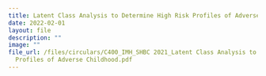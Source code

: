 ```yaml
---
title: Latent Class Analysis to Determine High Risk Profiles of Adverse Childhood
date: 2022-02-01
layout: file
description: ""
image: ""
file_url: /files/circulars/C400_IMH_SHBC 2021_Latent Class Analysis to Determine High-Risk
  Profiles of Adverse Childhood.pdf
---
```

